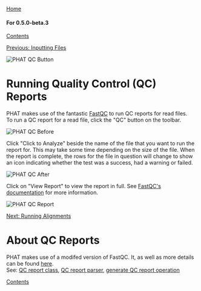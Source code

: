 [Home](https://chgibb.github.io/PHATDocs/)

#### For 0.5.0-beta.3
[Contents](https://chgibb.github.io/PHATDocs/docs/releases/0.5.0-beta.3/home)

[Previous: Inputting Files](https://chgibb.github.io/PHATDocs/docs/releases/0.5.0-beta.3/inputtingFiles)

![PHAT QC Button](https://chgibb.github.io//PHATDocs/docs/releases/0.5.0-beta.3/QCButton.png)

# Running Quality Control (QC) Reports
PHAT makes use of the fantastic [FastQC](https://www.bioinformatics.babraham.ac.uk/projects/fastqc/) to run QC reports for read files.  
To run a QC report for a read file, click the "QC" button on the toolbar.

![PHAT QC Before](https://chgibb.github.io//PHATDocs/docs/releases/0.5.0-beta.3/preQC.png)

Click "Click to Analyze" beside the name of the file that you want to run the report for. This may take some time depending on the size of the file. When the report is complete, the rows for the file in question will change to show an icon indicating whether the test was a success, had a warning or failed.

![PHAT QC After](https://chgibb.github.io//PHATDocs/docs/releases/0.5.0-beta.3/postQC.png)

Click on "View Report" to view the report in full. See [FastQC's documentation](https://www.bioinformatics.babraham.ac.uk/projects/fastqc/Help/) for more information.

![PHAT QC Report](https://chgibb.github.io//PHATDocs/docs/releases/0.5.0-beta.3/QCReport.png)

[Next: Running Alignments](https://chgibb.github.io/PHATDocs/docs/releases/0.5.0-beta.3/runningAlignments)

# About QC Reports
PHAT makes use of a modifed version of FastQC. It, as well as more details can be found [here](https://github.com/chgibb/FastQC0.11.5).  
See: [QC report class](https://github.com/chgibb/PHAT/blob/0.5.0-beta.3/src/req/QCData.ts), [QC report parser](https://github.com/chgibb/PHAT/blob/0.5.0-beta.3/QCReportSummary.ts), [generate QC report operation](https://github.com/chgibb/PHAT/blob/0.5.0-beta.3/src/req/operations/GenerateQCReport.ts)


[Contents](https://chgibb.github.io/PHATDocs/docs/releases/0.5.0-beta.3/home)
